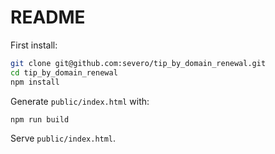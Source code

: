 # README

First install:

```bash
git clone git@github.com:severo/tip_by_domain_renewal.git
cd tip_by_domain_renewal
npm install
```

Generate `public/index.html` with:

```bash
npm run build
```

Serve `public/index.html`.

